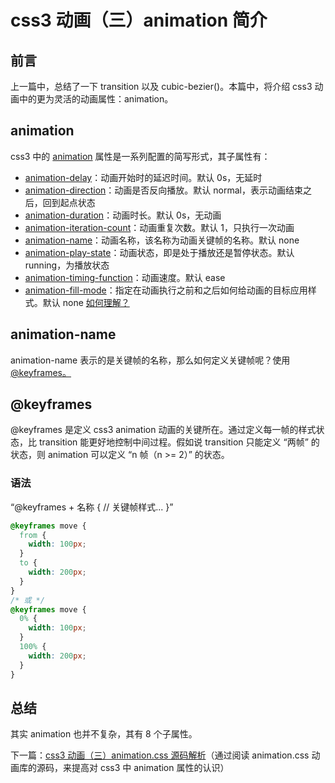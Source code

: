 # css3 动画（三）animation 简介

## 前言

上一篇中，总结了一下 transition 以及 cubic-bezier()。本篇中，将介绍 css3 动画中的更为灵活的动画属性：animation。

## animation

css3 中的 [animation][1] 属性是一系列配置的简写形式，其子属性有：

- [animation-delay][2]：动画开始时的延迟时间。默认 0s，无延时
- [animation-direction][3]：动画是否反向播放。默认 normal，表示动画结束之后，回到起点状态
- [animation-duration][4]：动画时长。默认 0s，无动画
- [animation-iteration-count][5]：动画重复次数。默认 1，只执行一次动画
- [animation-name][6]：动画名称，该名称为动画关键帧的名称。默认 none
- [animation-play-state][7]：动画状态，即是处于播放还是暂停状态。默认 running，为播放状态
- [animation-timing-function][8]：动画速度。默认 ease
- [animation-fill-mode][9]：指定在动画执行之前和之后如何给动画的目标应用样式。默认 none [如何理解？][10]

## animation-name

animation-name 表示的是关键帧的名称，那么如何定义关键帧呢？使用 [@keyframes。][11]

## @keyframes

@keyframes 是定义 css3 animation 动画的关键所在。通过定义每一帧的样式状态，比 transition 能更好地控制中间过程。假如说 transition 只能定义 “两帧” 的状态，则 animation 可以定义 “n 帧（n >= 2）” 的状态。

### 语法

“@keyframes + 名称 { // 关键帧样式... }”

```css
@keyframes move {
  from {
    width: 100px;
  }
  to {
    width: 200px;
  }
}
/* 或 */
@keyframes move {
  0% {
    width: 100px;
  }
  100% {
    width: 200px;
  }
}
```

## 总结

其实 animation 也并不复杂，其有 8 个子属性。

下一篇：[css3 动画（三）animation.css 源码解析][12]（通过阅读 animation.css 动画库的源码，来提高对 css3 中 animation 属性的认识）

[1]: https://developer.mozilla.org/zh-CN/docs/Web/CSS/CSS_Animations/Using_CSS_animations
[2]: https://developer.mozilla.org/zh-CN/docs/Web/CSS/animation-delay
[3]: https://developer.mozilla.org/zh-CN/docs/Web/CSS/animation-direction
[4]: https://developer.mozilla.org/zh-CN/docs/Web/CSS/animation-duration
[5]: https://developer.mozilla.org/zh-CN/docs/Web/CSS/animation-iteration-count
[6]: https://developer.mozilla.org/zh-CN/docs/Web/CSS/animation-name
[7]: https://developer.mozilla.org/zh-CN/docs/Web/CSS/animation-play-state
[8]: https://developer.mozilla.org/zh-CN/docs/Web/CSS/animation-timing-function
[9]: https://developer.mozilla.org/zh-CN/docs/Web/CSS/animation-fill-mode
[10]: https://segmentfault.com/q/1010000003867335
[11]: https://developer.mozilla.org/zh-CN/docs/Web/CSS/@keyframes
[12]: https://segmentfault.com/a/1190000015725274

